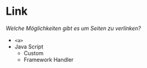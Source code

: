 # Link

*Welche Möglichkeiten gibt es um Seiten zu verlinken?*

- ```<a>```
- Java Script
    - Custom
    - Framework Handler
